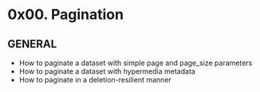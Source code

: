 # 0x00. Pagination

## GENERAL

- How to paginate a dataset with simple page and page_size parameters
- How to paginate a dataset with hypermedia metadata
- How to paginate in a deletion-resilient manner
